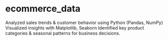 # ecommerce_data
Analyzed sales trends &amp; customer behavior using Python (Pandas, NumPy)     Visualized insights with Matplotlib, Seaborn    Identified key product categories &amp; seasonal patterns for business decisions.
